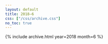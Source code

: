 ```yaml
---
layout: default
title: 2018–6
css: ["/css/archive.css"]
no_toc: true
---
```


{% include archive.html year=2018 month=6 %}
